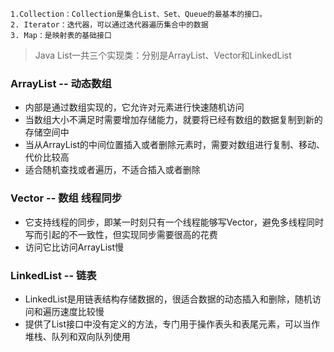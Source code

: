 ```text
1.Collection：Collection是集合List、Set、Queue的最基本的接口。 
2. Iterator：迭代器，可以通过迭代器遍历集合中的数据 
3. Map：是映射表的基础接口
```

> Java List一共三个实现类：分别是ArrayList、Vector和LinkedList

### ArrayList -- 动态数组
- 内部是通过数组实现的，它允许对元素进行快速随机访问
- 当数组大小不满足时需要增加存储能力，就要将已经有数组的数据复制到新的存储空间中
- 当从ArrayList的中间位置插入或者删除元素时，需要对数组进行复制、移动、代价比较高
- 适合随机查找或者遍历，不适合插入或者删除

### Vector -- 数组 线程同步
- 它支持线程的同步，即某一时刻只有一个线程能够写Vector，避免多线程同时写而引起的不一致性，但实现同步需要很高的花费
- 访问它比访问ArrayList慢

### LinkedList -- 链表
- LinkedList是用链表结构存储数据的，很适合数据的动态插入和删除，随机访问和遍历速度比较慢
- 提供了List接口中没有定义的方法，专门用于操作表头和表尾元素，可以当作堆栈、队列和双向队列使用